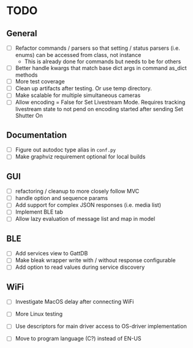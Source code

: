 
# TODO

## General

-   [ ] Refactor commands / parsers so that setting / status parsers (i.e. enums) can be accessed from class, not instance
    -  This is already done for commands but needs to be for others
-   [ ] Better handle kwargs that match base dict args in command as_dict methods
-   [ ] More test coverage
-   [ ] Clean up artifacts after testing. Or use temp directory.
-   [ ] Make scalable for multiple simultaneous cameras
-   [ ] Allow encoding = False for Set Livestream Mode. Requires tracking livestream state to not pend on encoding started after sending Set Shutter On

## Documentation

-   [ ] Figure out autodoc type alias in `conf.py`
-   [ ] Make graphviz requirement optional for local builds

## GUI

-   [ ] refactoring / cleanup to more closely follow MVC
-   [ ] handle option and sequence params
-   [ ] Add support for complex JSON responses (i.e. media list)
-   [ ] Implement BLE tab
-   [ ] Allow lazy evaluation of message list and map in model

## BLE

-   [ ] Add services view to GattDB
-   [ ] Make bleak wrapper write with / without response configurable
-   [ ] Add option to read values during service discovery

## WiFi

-   [ ] Investigate MacOS delay after connecting WiFi
-   [ ] More Linux testing
-   [ ] Use descriptors for main driver access to OS-driver implementation
-   [ ] Move to program language (C?) instead of EN-US


